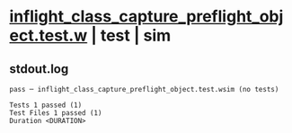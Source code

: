 # [inflight_class_capture_preflight_object.test.w](../../../../../examples/tests/valid/inflight_class_capture_preflight_object.test.w) | test | sim

## stdout.log
```log
pass ─ inflight_class_capture_preflight_object.test.wsim (no tests)
 
Tests 1 passed (1)
Test Files 1 passed (1)
Duration <DURATION>
```

